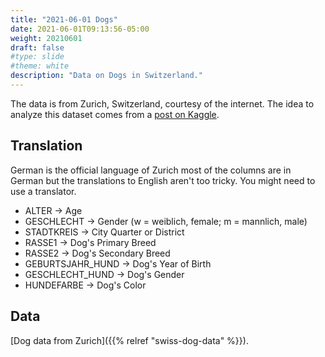 ```yaml
---
title: "2021-06-01 Dogs"
date: 2021-06-01T09:13:56-05:00
weight: 20210601
draft: false
#type: slide
#theme: white
description: "Data on Dogs in Switzerland."
---
```


The data is from Zurich, Switzerland, courtesy of the internet. The
idea to analyze this dataset comes from a [post on Kaggle](https://www.kaggle.com/kmader/dogs-of-zurich?select=zuordnungstabellehunderassehundetyp.csv).

## Translation

German is the official language of Zurich most of the columns
are in German but the translations to English aren't too tricky. You
might need to use a translator.

* ALTER -> Age
* GESCHLECHT -> Gender (w = weiblich, female; m = mannlich, male)
* STADTKREIS -> City Quarter or District
* RASSE1 -> Dog's Primary Breed
* RASSE2 -> Dog's Secondary Breed
* GEBURTSJAHR_HUND -> Dog's Year of Birth
* GESCHLECHT_HUND -> Dog's Gender
* HUNDEFARBE -> Dog's Color

## Data

[Dog data from Zurich]({{% relref "swiss-dog-data" %}}).

